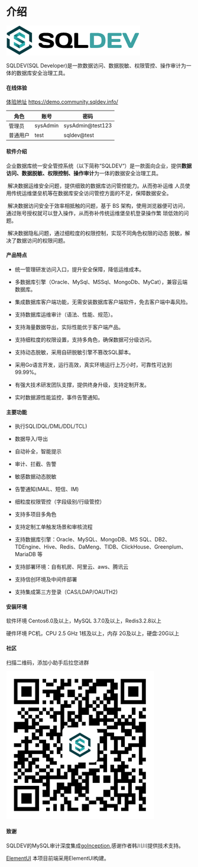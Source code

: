 # 介绍
![logo](./img/logo.png "logo")



SQLDEV(SQL Developer)是一款数据访问、数据脱敏、权限管控、操作审计为一体的数据库安全治理工具。

#### 在线体验

[体验地址](https://demo.community.sqldev.info/) https://demo.community.sqldev.info/

| 角色 | 账号 | 密码 |
| --- | --- | --- |
|  管理员 | sysAdmin | sysAdmin@test123 |
| 普通用户 | test | sqldev@test |

#### 软件介绍

​  企业数据库统一安全管控系统（以下简称“SQLDEV“）是一款面向企业，提供**数据访问、数据脱敏、权限控制、操作审计**为一体的数据安全治理工具。

​  解决数据运维安全问题，提供细致的数据库访问管控能力。从而弥补运维 人员使用传统运维堡垒机等在数据库安全访问管控方面的不足，保障数据安全。

​  解决数据访问安全于效率相抵触的问题，基于 BS 架构，使用浏览器便可访问，通过账号授权就可以登入操作，从而弥补传统运维堡垒机登录操作繁 琐低效的问题。

​  解决数据隐私问题，通过细粒度的权限控制，实现不同角色权限的动态 脱敏，解决了数据访问的权限问题。



#### 产品特点

* 统一管理研发访问入口，提升安全保障，降低运维成本。

* 多数据库引擎（Oracle、MySql、MSSql、MongoDb、MyCat），兼容云端数据库。

* 集成数据库客户端功能，无需安装数据库客户端软件，免去客户端中毒风险。

* 支持数据库运维审计（语法、性能、规范）。

* 支持海量数据导出，实际性能优于客户端产品。

* 支持细粒度的权限设置，支持多角色，确保数据可分级访问。

* 支持动态脱敏，采用自研脱敏引擎不篡改SQL脚本。

* 采用Go语言开发，运行高效，真实环境运行上万小时，可靠性可达到99.99%。

* 有强大技术研发团队支撑，提供终身升级，支持定制开发。

* 实时数据源性能监控，事件告警通知。


#### 主要功能

- 执行SQL(DQL/DML/DDL/TCL)

- 数据导入/导出

- 自动补全，智能提示

- 审计、拦截、告警

- 敏感数据动态脱敏

- 告警通知(MAIL、短信、IM)

- 细粒度权限管控（字段级别/行级管控）

- 支持多项目多角色

- 支持定制工单触发场景和审核流程

- 支持数据库引擎：Oracle、MySQL、MongoDB、MS SQL、DB2、TDEngine、Hive、Redis、DaMeng、TIDB、ClickHouse、Greenplum、MariaDB 等

- 支持部署环境：自有机房、阿里云、aws、腾讯云

- 支持信创环境及中间件部署

- 支持集成第三方登录（CAS/LDAP/OAUTH2)





#### 安装环境

软件环境
Centos6.0及以上，MySQL 3.7.0及以上，Redis3.2.8以上

硬件环境
PC机，CPU 2.5 GHz 1核及以上，内存 2G及以上，硬盘:20G以上



#### 社区

扫描二维码，添加小助手后拉您进群

![wechat](./img/WechatIMG565.png)


####  致谢

SQLDEV的MySQL审计深度集成[goInception](https://github.com/hanchuanchuan/goInception),感谢作者韩川川提供技术支持。

[ElementUI](https://element.eleme.io/)  本项目前端采用ElementUI构建。
